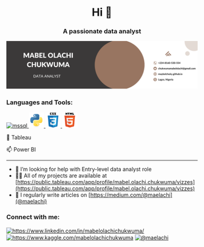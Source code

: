 
<h1 align="center">Hi 👋</h1>
<h3 align="center">A passionate data analyst </h3>

![I am a Data Analyst](banner.png)

<h3 align="left">Languages and Tools:</h3>
<p align="left"> <a href="https://www.w3schools.com/css/" target="_blank" rel="noreferrer"> <a href="https://www.microsoft.com/en-us/sql-server" target="_blank" rel="noreferrer"> <img src="https://www.svgrepo.com/show/303229/microsoft-sql-server-logo.svg" alt="mssql" width="40" height="40"/> </a> <a href="https://www.python.org" target="_blank" rel="noreferrer"> <img src="https://raw.githubusercontent.com/devicons/devicon/master/icons/python/python-original.svg" alt="python" width="40" height="40"/> <img src="https://raw.githubusercontent.com/devicons/devicon/master/icons/css3/css3-original-wordmark.svg" alt="css3" width="40" height="40"/> </a> <a href="https://www.w3.org/html/" target="_blank" rel="noreferrer"> <img src="https://raw.githubusercontent.com/devicons/devicon/master/icons/html5/html5-original-wordmark.svg" alt="html5" width="40" height="40"/>  </a> </p>

🔭 Tableau 

📫 Power BI

   ---
   
- 🤔 I’m looking for help with Entry-level data analyst role 
- 👨‍💻 All of my projects are available at [https://public.tableau.com/app/profile/mabel.olachi.chukwuma/vizzes](https://public.tableau.com/app/profile/mabel.olachi.chukwuma/vizzes)
- 📝 I regularly write articles on [https://medium.com/@maelachi](@maelachi)

<h3 align="left">Connect with me:</h3>
<p align="left">
<a href="https://linkedin.com/in/https://www.linkedin.com/in/mabelolachichukwuma/" target="blank"><img align="center" src="https://raw.githubusercontent.com/rahuldkjain/github-profile-readme-generator/master/src/images/icons/Social/linked-in-alt.svg" alt="https://www.linkedin.com/in/mabelolachichukwuma/" height="30" width="40" /></a>
<a href="https://kaggle.com/https://www.kaggle.com/mabelolachichukwuma" target="blank"><img align="center" src="https://raw.githubusercontent.com/rahuldkjain/github-profile-readme-generator/master/src/images/icons/Social/kaggle.svg" alt="https://www.kaggle.com/mabelolachichukwuma" height="30" width="40" /></a>
<a href="https://medium.com/@maelachi" target="blank"><img align="center" src="https://raw.githubusercontent.com/rahuldkjain/github-profile-readme-generator/master/src/images/icons/Social/medium.svg" alt="@maelachi" height="30" width="40" /></a>
</p>




